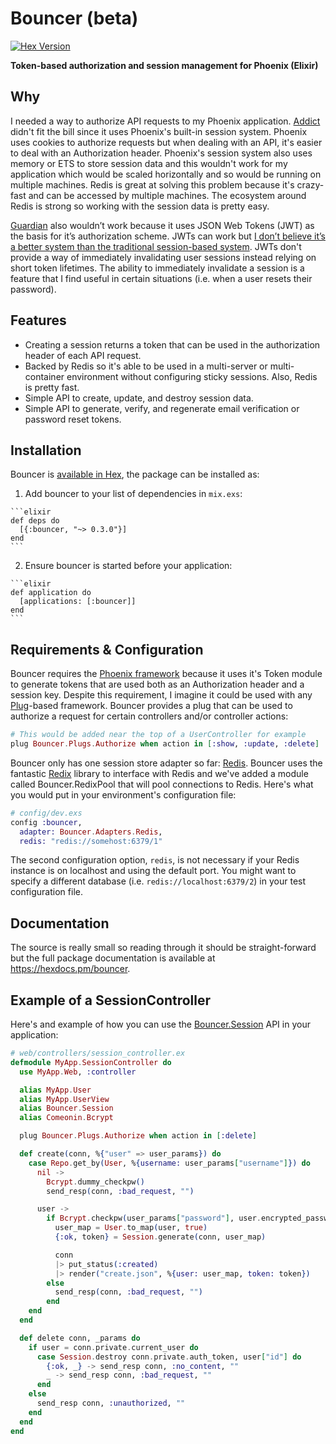 # Bouncer (beta) 
[![Hex Version](https://img.shields.io/hexpm/v/bouncer.svg)](https://hex.pm/packages/bouncer) 

**Token-based authorization and session management for Phoenix (Elixir)**

## Why

I needed a way to authorize API requests to my Phoenix application.
[Addict](https://github.com/trenpixster/addict) didn't fit the bill since it
uses Phoenix's built-in session system. Phoenix uses cookies to authorize
requests but when dealing with an API, it's easier to deal with an Authorization
header. Phoenix's session system also uses memory or ETS to store session data
and this wouldn't work for my application which would be scaled horizontally and
so would be running on multiple machines. Redis is great at solving this problem
because it's crazy-fast and can be accessed by multiple machines. The ecosystem
around Redis is strong so working with the session data is pretty easy.

[Guardian](https://github.com/hassox/guardian) also wouldn’t work because it
uses JSON Web Tokens (JWT) as the basis for it’s authorization scheme. JWTs can
work but [I don’t believe it’s a better system than the traditional session-based system](https://medium.com/@IanWalter/ole-thank-you-for-your-response-it-s-exactly-the-kind-of-feedback-i-was-looking-for-117df9438ccc#.icimd0nwv). 
JWTs don't provide a way of immediately invalidating
user sessions instead relying on short token lifetimes. The ability to
immediately invalidate a session is a feature that I find useful in certain situations (i.e. when a user resets their password).

## Features

* Creating a session returns a token that can be used in the authorization
  header of each API request.
* Backed by Redis so it's able to be used in a multi-server or multi-container
  environment without configuring sticky sessions. Also, Redis is pretty fast.
* Simple API to create, update, and destroy session data.
* Simple API to generate, verify, and regenerate email verification or password
  reset tokens.

## Installation

Bouncer is [available in Hex](https://hex.pm/packages/bouncer), the package can
be installed as:

  1. Add bouncer to your list of dependencies in `mix.exs`:

    ```elixir
    def deps do
      [{:bouncer, "~> 0.3.0"}]
    end
    ```

  2. Ensure bouncer is started before your application:

    ```elixir
    def application do
      [applications: [:bouncer]]
    end
    ```

## Requirements & Configuration

Bouncer requires the [Phoenix framework](http://www.phoenixframework.org/)
because it uses it's Token module to generate tokens that are used both as an
Authorization header and a session key. Despite this requirement, I imagine it
could be used with any [Plug](https://github.com/elixir-lang/plug)-based
framework. Bouncer provides a plug that can be used to authorize a request for
certain controllers and/or controller actions:

```elixir
# This would be added near the top of a UserController for example
plug Bouncer.Plugs.Authorize when action in [:show, :update, :delete]
```

Bouncer only has one session store adapter so far: [Redis](http://redis.io/).
Bouncer uses the fantastic [Redix](https://github.com/whatyouhide/redix) library
to interface with Redis and we've added a module called Bouncer.RedixPool that
will pool connections to Redis. Here's what you would put in your environment's
configuration file:

```elixir
# config/dev.exs
config :bouncer,
  adapter: Bouncer.Adapters.Redis,
  redis: "redis://somehost:6379/1"
```

The second configuration option, `redis`, is not necessary if your Redis
instance is on localhost and using the default port. You might want to specify
a different database (i.e. `redis://localhost:6379/2`) in your test
configuration file.

## Documentation

The source is really small so reading through it should be straight-forward but
the full package documentation is available at https://hexdocs.pm/bouncer.

## Example of a SessionController

Here's and example of how you can use the
[Bouncer.Session](http://hexdocs.pm/bouncer/Bouncer.Session.html) API in
your application:

```elixir
# web/controllers/session_controller.ex
defmodule MyApp.SessionController do
  use MyApp.Web, :controller

  alias MyApp.User
  alias MyApp.UserView
  alias Bouncer.Session
  alias Comeonin.Bcrypt

  plug Bouncer.Plugs.Authorize when action in [:delete]

  def create(conn, %{"user" => user_params}) do
    case Repo.get_by(User, %{username: user_params["username"]}) do
      nil ->
        Bcrypt.dummy_checkpw()
        send_resp(conn, :bad_request, "")

      user ->
        if Bcrypt.checkpw(user_params["password"], user.encrypted_password) do
          user_map = User.to_map(user, true)
          {:ok, token} = Session.generate(conn, user_map)

          conn
          |> put_status(:created)
          |> render("create.json", %{user: user_map, token: token})
        else
          send_resp(conn, :bad_request, "")
        end
    end
  end

  def delete conn, _params do
    if user = conn.private.current_user do
      case Session.destroy conn.private.auth_token, user["id"] do
        {:ok, _} -> send_resp conn, :no_content, ""
        _ -> send_resp conn, :bad_request, ""
      end
    else
      send_resp conn, :unauthorized, ""
    end
  end
end
```
